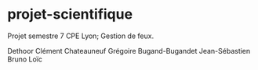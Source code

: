 # projet-scientifique
Projet semestre 7 CPE Lyon; Gestion de feux.

Dethoor Clément
Chateauneuf Grégoire
Bugand-Bugandet Jean-Sébastien
Bruno Loïc
